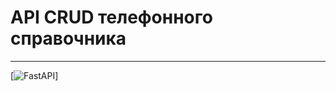 <h1>API CRUD телефонного справочника</h1>
<hr>

[![FastAPI](https://img.shields.io/badge/FastAPI-005571?style=for-the-badge&logo=fastapi)]
